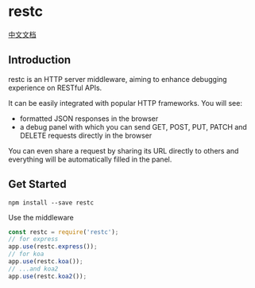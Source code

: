 # restc

[中文文档](https://elemefe.github.io/restc/intro/)

## Introduction

restc is an HTTP server middleware, aiming to enhance debugging experience on RESTful APIs.

It can be easily integrated with popular HTTP frameworks. You will see:

- formatted JSON responses in the browser
- a debug panel with which you can send GET, POST, PUT, PATCH and DELETE requests directly in the browser

You can even share a request by sharing its URL directly to others and everything will be automatically filled in the panel.

## Get Started

    npm install --save restc

Use the middleware

```js
const restc = require('restc');
// for express
app.use(restc.express());
// for koa
app.use(restc.koa());
// ...and koa2
app.use(restc.koa2());
```
